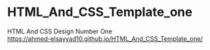 # HTML_And_CSS_Template_one
HTML And CSS Design Number One <br>
https://ahmed-elsayyad10.github.io/HTML_And_CSS_Template_one/

